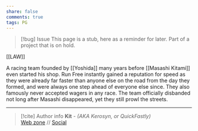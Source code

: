 ```yaml
---
share: false
comments: true
tags: PG
---
```

> [!bug] Issue
> This page is a stub, here as a reminder for later. Part of a project that is on hold.

[[LAW]]

A racing team founded by [[Yoshida]] many years before [[Masashi Kitami]] even started his shop. Run Free instantly gained a reputation for speed as they were already far faster than anyone else on the road from the day they formed, and were always one step ahead of everyone else since. They also famously never accepted wagers in any race. The team officially disbanded not long after Masashi disappeared, yet they still prowl the streets.

-----
> [!cite] Author info
> **Kit** - *(AKA Kerosyn, or QuickFastly)*\
> [Web zone](https://kerosyn.link) // [Social](https://m.tripulse.link/@kit)